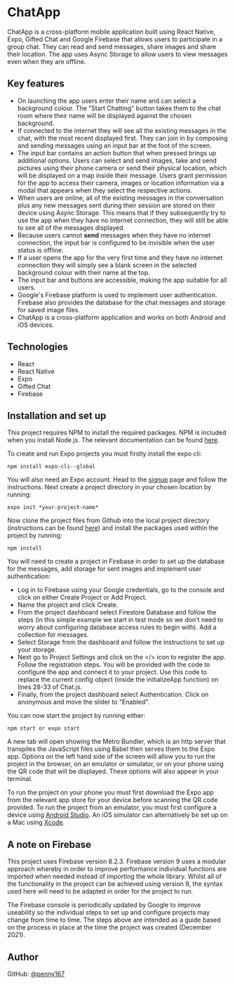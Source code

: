 # ChatApp

ChatApp is a cross-platform mobile application built using React Native, Expo, Gifted Chat and Google Firebase that allows users to participate in a group chat. They can read and send messages, share images and share their location. The app uses Async Storage to allow users to view messages even when they are offline.

## Key features

- On launching the app users enter their name and can select a background colour. The "Start Chatting" button takes them to the chat room where their name will be displayed against the chosen background.
- If connected to the internet they will see all the existing messages in the chat, with the most recent displayed first. They can join in by composing and sending messages using an input bar at the foot of the screen.
- The input bar contains an action button that when pressed brings up additional options. Users can select and send images, take and send pictures using their phone camera or send their physical location, which will be displayed on a map inside their message. Users grant permission for the app to access their camera, images or location information via a modal that appears when they select the respective actions.
- When users are online, all of the existing messages in the conversation plus any new messages sent during their session are stored on their device using Async Storage. This means that if they subsequently try to use the app when they have no internet connection, they will still be able to see all of the messages displayed. 
- Because users cannot **send** messages when they have no internet connection, the input bar is configured to be invisible when the user status is offline.
- If a user opens the app for the very first time and they have no internet connection they will simply see a blank screen in the selected background colour with their name at the top.
- The input bar and buttons are accessible, making the app suitable for all users.
- Google's Firebase platform is used to implement user authentication. Firebase also provides the database for the chat messages and storage for saved image files.
- ChatApp is a cross-platform application and works on both Android and iOS devices.

## Technologies

- React 
- React Native
- Expo 
- Gifted Chat
- Firebase 

## Installation and set up

This project requires NPM to install the required packages. NPM is included when you install Node.js. The relevant documentation can be found [here](https://nodejs.org/en/).

To create and run Expo projects you must firstly install the expo cli: 
```
npm install expo-cli--global
```
You will also need an Expo account. Head to the [signup](https://expo.dev/) page and follow the instructions.
Next create a project directory in your chosen location by running: 
```
expo init *your-project-name*
```
Now clone the project files from Github into the local project directory (instructions can be found [here](https://docs.github.com/en/repositories/creating-and-managing-repositories/cloning-a-repository)) and install the packages used within the project by running:
```
npm install
``` 
You will need to create a project in Firebase in order to set up the database for the messages, add storage for sent images and implement user authentication: 
- Log in to Firebase using your Google credentials, go to the console and click on either Create Project or Add Project. 
- Name the project and click Create. 
- From the project dashboard select Firestore Database and follow the steps (in this simple example we start in test mode so we don't need to worry about configuring database access rules to begin with). Add a collection for messages. 
- Select Storage from the dashboard and follow the instructions to set up your storage.
- Next go to Project Settings and click on the </> icon to register the app. Follow the registration steps. You will be provided with the code to configure the app and connect it to your project. Use this code to replace the current config object (inside the initializeApp function) on lines 28-33 of Chat.js. 
- Finally, from the project dashboard select Authentication. Click on anonymous and move the slider to "Enabled".

You can now start the project by running either: 
```
npm start or expo start
```
A new tab will open showing the Metro Bundler, which is an http server that transpiles the JavaScript files using Babel then serves them to the Expo app. Options on the left hand side of the screen will allow you to run the project in the browser, on an emulator or simulator, or on your phone using the QR code that will be displayed. These options will also appear in your terminal. 

To run the project on your phone you must first download the Expo app from the relevant app store for your device before scanning the QR code provided. To run the project from an emulator, you must first configure a device using [Android Studio](https://developer.android.com/studio). An iOS simulator can alternatively be set up on a Mac using [Xcode](https://apps.apple.com/app/xcode).

## A note on Firebase

This project uses Firebase version 8.2.3. Firebase version 9 uses a modular approach whereby in order to improve performance individual functions are imported when needed instead of importing the whole library. Whilst all of the functionality in the project can be achieved using version 9, the syntax used here will need to be adapted in order for the project to run.

The Firebase console is periodically updated by Google to improve useability so the individual steps to set up and configure projects may change from time to time. The steps above are intended as a guide based on the process in place at the time the project was created (December 2021).

## Author

GitHub: [@penny167](https://github.com/Penny167)